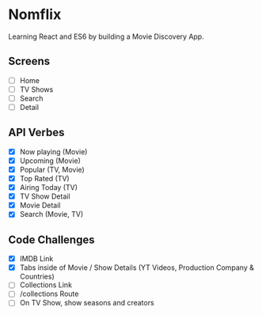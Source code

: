 # Nomflix

Learning React and ES6 by building a Movie Discovery App.

## Screens

- [ ] Home
- [ ] TV Shows
- [ ] Search
- [ ] Detail

## API Verbes

- [x] Now playing (Movie)
- [x] Upcoming (Movie)
- [x] Popular (TV, Movie)
- [x] Top Rated (TV)
- [x] Airing Today (TV)
- [x] TV Show Detail
- [x] Movie Detail
- [x] Search (Movie, TV)

## Code Challenges

- [x] IMDB Link
- [X] Tabs inside of Movie / Show Details (YT Videos, Production Company & Countries)
- [ ] Collections Link
- [ ] /collections Route
- [ ] On TV Show, show seasons and creators
